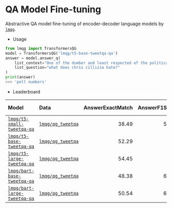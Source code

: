 # QA Model Fine-tuning
Abstractive QA model fine-tuning of encoder-decoder language models by [`lmqg`](https://github.com/asahi417/lm-question-generation).

- Usage
```python
from lmqg import TransformersQG
model = TransformersQG('lmqg/t5-base-tweetqa-qa')
answer = model.answer_q(
    list_context="One of the dumber and least respected of the political pundits is Chris Cillizza of the Washington Post @TheFix. Moron hates my poll numbers.",
    list_question="what does chris cillizza hate?"
)
print(answer)
>>> 'poll numbers'
```

- Leaderboard

| Model                                                                             | Data                                                                  |   AnswerExactMatch |   AnswerF1Score |   BERTScore |   METEOR |   MoverScore |   BLEU-1 |   BLEU-2 |   BLEU-3 |   BLEU-4 |   ROUGE-L | Language Model                                                      |
|:----------------------------------------------------------------------------------|:----------------------------------------------------------------------|-------------------:|----------------:|------------:|---------:|-------------:|---------:|---------:|---------:|---------:|----------:|:--------------------------------------------------------------------|
| [`lmqg/t5-small-tweetqa-qa`](https://huggingface.co/lmqg/t5-small-tweetqa-qa)     | [`lmqg/qg_tweetqa`](https://huggingface.co/datasets/lmqg/qag_tweetqa) |              38.49 |           56.12 |       92.19 |    27.89 |        74.57 |    45.54 |    37.38 |    29.91 |    23.73 |     49.86 | [`t5-small`](https://huggingface.co/t5-small)                       |
| [`lmqg/t5-base-tweetqa-qa`](https://huggingface.co/lmqg/t5-base-tweetqa-qa)       | [`lmqg/qg_tweetqa`](https://huggingface.co/datasets/lmqg/qag_tweetqa) |              52.29 |           69.4  |       94.58 |    35.43 |        80.07 |    57.07 |    48.17 |    39.78 |    33.32 |     62.24 | [`t5-base`](https://huggingface.co/t5-base)                         |
| [`lmqg/t5-large-tweetqa-qa`](https://huggingface.co/lmqg/t5-large-tweetqa-qa)     | [`lmqg/qg_tweetqa`](https://huggingface.co/datasets/lmqg/qag_tweetqa) |              54.45 |           71.1  |       94.8  |    36.5  |        80.79 |    58.53 |    49.65 |    41.43 |    35.02 |     64.13 | [`t5-large`](https://huggingface.co/t5-large)                       |
| [`lmqg/bart-base-tweetqa-qa`](https://huggingface.co/lmqg/bart-base-tweetqa-qa)   | [`lmqg/qg_tweetqa`](https://huggingface.co/datasets/lmqg/qag_tweetqa) |              48.38 |           64.79 |       93.84 |    32.39 |        78.67 |    54.68 |    46.42 |    38.97 |    33.57 |     58.37 | [`facebook/bart-base`](https://huggingface.co/facebook/bart-base)   |
| [`lmqg/bart-large-tweetqa-qa`](https://huggingface.co/lmqg/bart-large-tweetqa-qa) | [`lmqg/qg_tweetqa`](https://huggingface.co/datasets/lmqg/qag_tweetqa) |              50.54 |           68.58 |       94.37 |    34.86 |        79.66 |    59.01 |    49.88 |    41.7  |    35.95 |     61.82 | [`facebook/bart-large`](https://huggingface.co/facebook/bart-large) |
